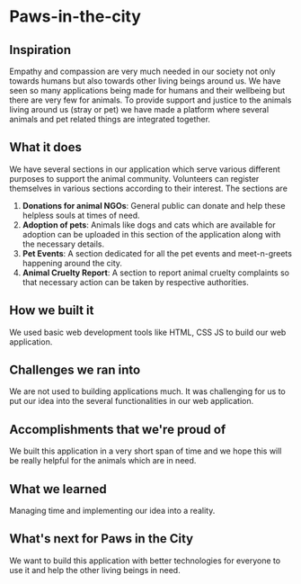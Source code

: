 # Paws-in-the-city
## Inspiration
Empathy and compassion are very much needed in our society not only towards humans but also towards other living beings around us.
We have seen so many applications being made for humans and their wellbeing but there are very few for animals. To provide support and justice to the animals living around us (stray or pet) we have made a platform where several animals and pet related things are integrated together.

## What it does
We have several sections in our application which serve various different purposes to support the animal community.
Volunteers can register themselves in various sections according to their interest.
The sections are
1. **Donations for animal NGOs**: General public can donate and help these helpless souls at times of need.
2. **Adoption of pets**: Animals like dogs and cats which are available for adoption can be uploaded in this section of the application along with the necessary details.
3. **Pet Events**: A section dedicated for all the pet events and meet-n-greets happening around the city.
4. **Animal Cruelty Report**: A section to report animal cruelty complaints so that necessary action can be taken by respective authorities.

## How we built it
We used basic web development tools like HTML, CSS JS to build our web application.

## Challenges we ran into
We are not used to building applications much. It was challenging for us to put our idea into the several functionalities in our web application.

## Accomplishments that we're proud of
We built this application in a very short span of time and we hope this will be really helpful for the animals which are in need.

## What we learned
Managing time and implementing our idea into a reality.

## What's next for  **Paws in the City**
We want to build this application with better technologies for everyone to use it and help the other living beings in need.
